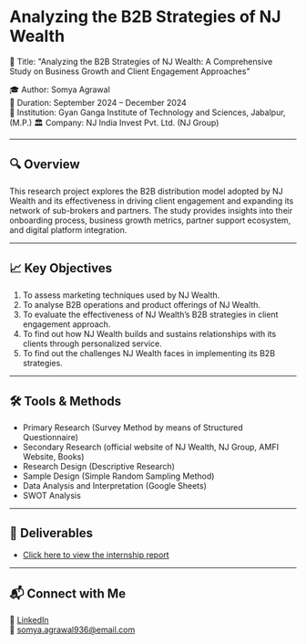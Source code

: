 # Analyzing the B2B Strategies of NJ Wealth

📌 Title: "Analyzing the B2B Strategies of NJ Wealth: A Comprehensive Study on Business Growth and Client Engagement Approaches" 

🎓 Author: Somya Agrawal  
📅 Duration: September 2024 – December 2024  
🏢 Institution: Gyan Ganga Institute of Technology and Sciences, Jabalpur, (M.P.) 
🏛️ Company: NJ India Invest Pvt. Ltd. (NJ Group)

---

## 🔍 Overview

This research project explores the B2B distribution model adopted by NJ Wealth and its effectiveness in driving client engagement and expanding its network of sub-brokers and partners. The study provides insights into their onboarding process, business growth metrics, partner support ecosystem, and digital platform integration.

---

## 📈 Key Objectives

1. To assess marketing techniques used by NJ Wealth. 
2. To analyse B2B operations and product offerings of NJ Wealth. 
3. To evaluate the effectiveness of NJ Wealth’s B2B strategies in client engagement 
approach. 
4. To find out how NJ Wealth builds and sustains relationships with its clients through 
personalized service. 
5. To find out the challenges NJ Wealth faces in implementing its B2B strategies. 

---

## 🛠️ Tools & Methods

- Primary Research (Survey Method by means of Structured Questionnaire)
- Secondary Research (official website of NJ Wealth, NJ Group, AMFI Website, Books)
- Research Design (Descriptive Research)
- Sample Design (Simple Random Sampling Method) 
- Data Analysis and Interpretation (Google Sheets)  
- SWOT Analysis 

---

## 📄 Deliverables

- [Click here to view the internship report](https://github.com/Somya-Agrawal-9/nj-wealth-b2b-strategy-analysis./blob/main/Internship_Research_Report.pdf)


---

## 📬 Connect with Me

🔗 [LinkedIn](https://www.linkedin.com/in/somya-agrawal-analyst/)  
📧 somya.agrawal936@email.com

